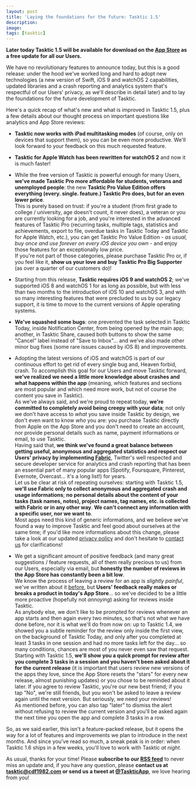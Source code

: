 ```yaml
---
layout: post
title: 'Laying the foundations for the future: Tasktic 1.5'
description:
image:
tags: [tasktic]
---
```

**Later today Tasktic 1.5 will be available for download on the [App Store](https://geo.itunes.apple.com/us/app/tasktic-manage-your-tasks/id1036139076?mt=8&at=1000l3L9&ct=website) as a free update for all our Users.**

We have no revolutionary features to announce today, but this is a good release: under the hood we've worked long and hard to adopt new technologies (a new version of Swift, iOS 9 and watchOS 2 capabilities, updated libraries and a crash reporting and analytics system that's respectful of our Users' privacy, as we'll describe in detail later) and to lay the foundations for the future development of Tasktic.

Here's a quick recap of what's new and what is improved in Tasktic 1.5, plus a few details about our thought process on important questions like analytics and App Store reviews:

-   **Tasktic now works with iPad multitasking modes** (of course, only on devices that support them), so you can be even more productive. We'll look forward to your feedback on this much requested feature.

-   **Tasktic for Apple Watch has been rewritten for watchOS 2** and now it is much faster!

-   While the free version of Tasktic is powerful enough for many Users, **we've made Tasktic Pro more affordable for students, veterans and unemployed people**: the new **Tasktic Pro Value Edition offers everything (every. single. feature.) Tasktic Pro does, but for an even lower price**.\
    This is purely based on trust: if you're a student (from first grade to college / university, age doesn't count, it never does), a veteran or you are currently looking for a job, and you're interested in the advanced features of Tasktic Pro (recurring tasks, multiple tags, statistics and achievements, export to file, overdue tasks in Tasktic Today and Tasktic for Apple Watch, etc.), you can get Tasktic Pro Value Edition - *as usual, buy once and use forever on every iOS device you own* - and enjoy those features for an exceptionally low price.\
    If you're not part of those categories, please purchase Tasktic Pro or, if you feel like it, **show us your love and buy Tasktic Pro Big Supporter** (as over a quarter of our customers do)!

-   Starting from this release, **Tasktic requires iOS 9 and watchOS 2**; we've supported iOS 8 and watchOS 1 for as long as possible, but with less than two months to the introduction of iOS 10 and watchOS 3, and with so many interesting features that were precluded to us by our legacy support, it is time to move to the current versions of Apple operating systems.

-   **We've squashed some bugs**: one prevented the task selected in Tasktic Today, inside Notification Center, from being opened by the main app; another, in Tasktic Share, caused both buttons to show the same "Cancel" label instead of "Save to Inbox"... and we've also made other minor bug fixes (some rare issues caused by iOS 8) and improvements.

-   Adopting the latest versions of iOS and watchOS is part of our continuous effort to get rid of every single bug and, Heaven forbid, crash. To accomplish this goal for our Users and move Tasktic forward, **we've realized we need a little more knowledge about crashes and what happens within the app** (meaning, which features and sections are most popular and which need more work, but not of course the content you save in Tasktic).\
    As we've always said, and we're proud to repeat today, **we're committed to completely avoid being creepy with your data**; not only we don't have access to *what* you save inside Tasktic by design, we don't even want to know *who* you are: you purchase Tasktic directly from Apple on the App Store and you don't need to create an account, nor provide personal details such as name, payment informations or email, to use Tasktic.\
    Having said that, **we think we've found a great balance between getting useful, anonymous and aggregated statistics and respect our Users' privacy by implementing [Fabric](https://get.fabric.io/)**, Twitter's well respected and secure developer service for analytics and crash reporting that has been an essential part of many popular apps (Spotify, Foursquare, Pinterest, Evernote, Overcast... it's a long list!) for years.\
    Let us be clear at risk of repeating ourselves: starting with Tasktic 1.5, **we'll use Fabric only to collect anonymous and aggregated crash and usage informations**; **no personal details about the content of your tasks (task names, notes), project names, tag names, etc. is collected with Fabric or in any other way**. **We can't connect any information with a specific user, nor we want to**.\
    Most apps need this kind of generic informations, and we believe we've found a way to improve Tasktic and feel good about ourselves at the same time; if you'd like more informations about this change, please take a look at our updated [privacy policy](http://www.cdf1982.com/tasktic/tasktic-privacy-policy) and don't hesitate to [contact us](https://www.cdf1982.com/support) for clarifications!

-   We get a significant amount of positive feedback (and many great suggestions / feature requests, all of them really precious to us) from our Users, especially via email, but **honestly the number of reviews in the App Store has constantly been a bit low**.\
    We know the process of leaving a review for an app is *slightly painful*, we've written about it [before](http://www.cdf1982.com/blog/2016/3/28/touch-id-for-app-reviews), but **Users' feedback really makes or breaks a product in today's App Store**... so we've decided to be a little more proactive (hopefully not *annoying*) asking for reviews inside Tasktic.\
    As anybody else, we don't like to be prompted for reviews whenever an app starts and then again every two minutes, so that's not what we have done before, nor it is what we'll do from now on: up to Tasktic 1.4, we showed you a subtle reminder for the review only inside the first view, on the background of Tasktic Today, and only after you completed at least 3 tasks in one session and had no more tasks left for the day... so many conditions, chances are most of you never even saw that request.\
    Starting with Tasktic 1.5, **we'll show you a quick prompt for review after you complete 3 tasks in a session and you haven't been asked about it for the current release** (it is important that users review new versions of the apps they love, since the App Store resets the "stars" for every new release, almost punishing updates) or you chose to be reminded about it later. If you agree to review Tasktic, you're our new best friend; if you tap "No", we're still friends, but you won't be asked to leave a review again until the next version. But seriously, we need your reviews!\
    As mentioned before, you can also tap "later" to dismiss the alert without refusing to review the current version and you'll be asked again the next time you open the app and complete 3 tasks in a row.

So, as we said earlier, this isn't a feature-packed release, but it opens the way for a lot of features and improvements we plan to introduce in the next months. And since you've read so much, a sneak peak is in order: when Tasktic 1.6 ships in a few weeks, you'll love to work with Tasktic *at night*.

As usual, thanks for your time! Please **subscribe to our [RSS feed](http://www.cdf1982.com/blog/?format=rss)** to never miss an update and, if you have any question, please **contact us at <tasktic@cdf1982.com> or send us a tweet at [@TaskticApp](https://twitter.com/taskticapp)**, we love hearing from you!